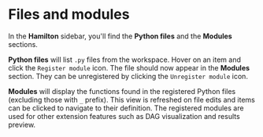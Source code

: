 # Files and modules

In the **Hamilton** sidebar, you'll find the **Python files** and the **Modules** sections.

**Python files** will list `.py` files from the workspace. Hover on an item and click the `Register module` icon. The file should now appear in the **Modules** section. They can be unregistered by clicking the `Unregister module` icon.

**Modules** will display the functions found in the registered Python files (excluding those with `_` prefix). This view is refreshed on file edits and items can be clicked to navigate to their definition. The registered modules are used for other extension features such as DAG visualization and results preview.